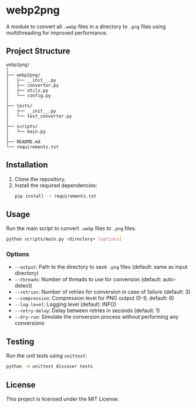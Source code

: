 # webp2png

A module to convert all `.webp` files in a directory to `.png` files using multithreading for improved performance.

## Project Structure

```
webp2png/
│
├── webp2png/
│   ├── __init__.py
│   ├── converter.py
│   ├── utils.py
│   └── config.py
│
├── tests/
│   ├── __init__.py
│   └── test_converter.py
│
├── scripts/
│   └── main.py
│
├── README.md
└── requirements.txt
```

## Installation

1. Clone the repository.
2. Install the required dependencies:
   ```sh
   pip install -r requirements.txt
   ```

## Usage

Run the main script to convert `.webp` files to `.png` files.

```sh
python scripts/main.py <directory> [options]
```

### Options

- `--output`: Path to the directory to save `.png` files (default: same as input directory)
- `--threads`: Number of threads to use for conversion (default: auto-detect)
- `--retries`: Number of retries for conversion in case of failure (default: 3)
- `--compression`: Compression level for PNG output (0-9, default: 6)
- `--log-level`: Logging level (default: INFO)
- `--retry-delay`: Delay between retries in seconds (default: 1)
- `--dry-run`: Simulate the conversion process without performing any conversions

## Testing

Run the unit tests using `unittest`:

```sh
python -m unittest discover tests
```

## License

This project is licensed under the MIT License.
